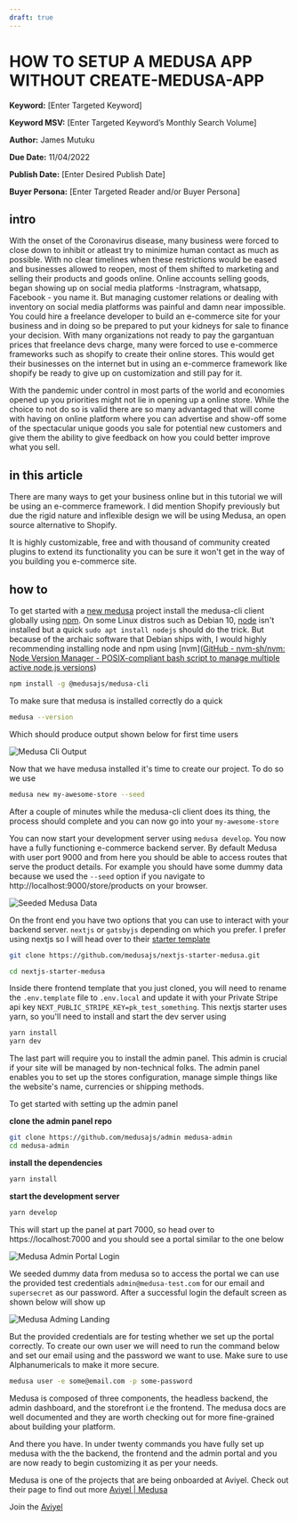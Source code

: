 ```yaml
---
draft: true
---
```


# HOW TO SETUP A MEDUSA APP WITHOUT CREATE-MEDUSA-APP

**Keyword:** [Enter Targeted Keyword]

**Keyword MSV:** [Enter Targeted Keyword’s Monthly Search Volume]

**Author:** James Mutuku

**Due Date:** 11/04/2022

**Publish Date:** [Enter Desired Publish Date]

**Buyer Persona:** [Enter Targeted Reader and/or Buyer Persona]

## intro

With the onset of the Coronavirus disease, many business were forced to close down to inhibit or atleast try to minimize human contact as much as possible. With no clear timelines when these restrictions would be eased and businesses allowed to reopen, most of them shifted to marketing and selling their products and goods online. Online accounts selling goods, began showing up on social media platforms -Instragram, whatsapp, Facebook - you name it. But managing customer relations or dealing with inventory on social media platforms was painful and damn near impossible. You could hire a freelance developer to build an e-commerce site for your business and in doing so be prepared to put your kidneys for sale to finance your decision. With many organizations not ready to pay the gargantuan prices that freelance devs charge, many were forced to use e-commerce frameworks such as shopify to create their online stores. This would get their businesses on the internet but in using an e-commerce framework like shopify be ready to give up on customization and still pay for it.

With the pandemic under control in most parts of the world and economies opened up you priorities might not lie in opening up a online store. While the choice to not do so is valid there are so many advantaged that will come with having on online platform where you can advertise and show-off some of the spectacular unique goods you sale for potential new customers and give them the ability to give feedback on how you could better improve what you sell. 

## in this article

There are many ways to get your business online but in this tutorial we will be using an e-commerce framework. I did mention Shopify previously but due the rigid nature and inflexible design we will be using Medusa, an open source alternative to Shopify.

It is highly customizable, free and with thousand of community created plugins to extend its functionality you can be sure it won't get in the way of you building you e-commerce site. 

## how to

To get started with a [new medusa](https://docs.medusajs.com/quickstart/quick-start/) project install the medusa-cli client globally using [npm](https://docs.npmjs.com/cli/v8). On some Linux distros such as Debian 10, [node]([Node.js](https://nodejs.org/en/)) isn't installed but a quick `sudo apt install nodejs` should do the trick. But because of the archaic software that Debian ships with, I would highly recommending installing node and npm using [nvm]([GitHub - nvm-sh/nvm: Node Version Manager - POSIX-compliant bash script to manage multiple active node.js versions](https://github.com/nvm-sh/nvm))  

```bash
npm install -g @medusajs/medusa-cli
```

To make sure that medusa is installed correctly do a quick 

```bash
medusa --version
```

Which should produce output shown below for first time users 

![Medusa Cli Output](/static/setting-up-medussa/medusa-cli-first.jpg)

Now that we have medusa installed it's time to create our project. To do so we use

```bash
medusa new my-awesome-store --seed
```

After a couple of minutes while the medusa-cli client does its thing, the process should complete and you can now go into your `my-awesome-store` 

You can now start your development server using `medusa develop`. You now have a fully functioning e-commerce backend server. By default Medusa with user port 9000 and from here you should be able to access routes that serve the product details. For example you should have some dummy data because we used the `--seed` option if you navigate to http://localhost:9000/store/products on your browser.

![Seeded Medusa Data](/static/setting-up-medussa/sampleMedusaData.png)

On the front end you have two options that you can use to interact with your backend server. `nextjs` or `gatsbyjs` depending on which you prefer. I prefer using nextjs so I will head over to their [starter template](https://github.com/medusajs/nextjs-starter-medusa)

```bash
git clone https://github.com/medusajs/nextjs-starter-medusa.git

cd nextjs-starter-medusa
```

Inside there frontend template that you just cloned, you will need to rename the `.env.template` file to `.env.local` and update it with your Private Stripe api key `NEXT_PUBLIC_STRIPE_KEY=pk_test_something`. This nextjs starter uses yarn, so you'll need to install and start the dev server using 

```bash
yarn install
yarn dev 
```

The last part will require you to install the admin panel. This admin is crucial if your site will be managed by non-technical folks. The admin panel enables you to set up the stores configuration, manage simple things like the website's name, currencies or shipping methods. 

To get started with setting up the admin panel 

**clone the admin panel repo**

```bash
git clone https://github.com/medusajs/admin medusa-admin
cd medusa-admin
```

**install the dependencies**

```bash
yarn install
```

**start the development server**

```bash
yarn develop
```

This will start up the panel at part 7000, so head over to https://localhost:7000 and you should see a portal similar to the one below

![Medusa Admin Portal Login](/static/setting-up-medussa/medusaAdminPortal.jpg)

We seeded dummy data from medusa so to access the portal we can use the provided test credentials `admin@medusa-test.com` for our email and `supersecret` as our password. After a successful login the default screen as shown below will show up

![Medusa Adming Landing](/static/setting-up-medussa/medusaAdminLanding.jpg)

But the provided credentials are for testing whether we set up the portal correctly. To create our own user we will need to run the command below and set our email using and the password we want to use. Make sure to use Alphanumericals to make it more secure.

```bash
medusa user -e some@email.com -p some-password
```

Medusa is composed of three components, the headless backend, the admin dashboard, and the storefront i.e the frontend. The medusa docs are well documented and they are worth checking out for more fine-grained about building your platform.

And there you have. In under twenty commands you have fully set up medusa with the the backend, the frontend and the admin portal and you are now ready to begin customizing it as per your needs.

Medusa is one of the projects that are being onboarded at Aviyel. Check out their page to find out more [Aviyel | Medusa](https://aviyel.com/projects/10/medusa)

Join the [Aviyel]([Aviyel](https://discord.com/invite/sdxNdbANeX))
